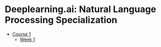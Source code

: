 # Deeplearning.ai: Natural Language Processing Specialization

* [Course 1](https://github.com/HAlex94/Deeplearning.AI-Natural-Language-Processing-Specialization/tree/main/Course_1)
    * [Week 1](https://github.com/HAlex94/Deeplearning.AI-Natural-Language-Processing-Specialization/tree/main/Course_1/Week_1)

